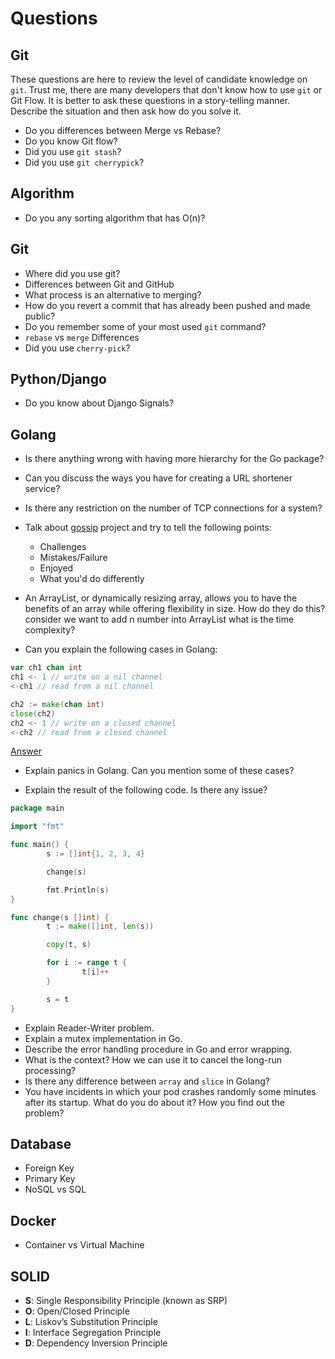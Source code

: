 # Questions

## Git

These questions are here to review the level of candidate knowledge on `git`.
Trust me, there are many developers that don't know how to use `git` or Git Flow.
It is better to ask these questions in a story-telling manner. Describe the situation
and then ask how do you solve it.

- Do you differences between Merge vs Rebase?
- Do you know Git flow?
- Did you use `git stash`?
- Did you use `git cherrypick`?

## Algorithm

- Do you any sorting algorithm that has O(n)?

## Git

- Where did you use git?
- Differences between Git and GitHub
- What process is an alternative to merging?
- How do you revert a commit that has already been pushed and made public?
- Do you remember some of your most used `git` command?
- `rebase` vs `merge` Differences
- Did you use `cherry-pick`?

## Python/Django

- Do you know about Django Signals?

## Golang

- Is there anything wrong with having more hierarchy for the Go package?
- Can you discuss the ways you have for creating a URL shortener service?
- Is there any restriction on the number of TCP connections for a system?

- Talk about [gossip](https://github.com/elahe-dastan/gossip) project and try to tell the following points:

  - Challenges
  - Mistakes/Failure
  - Enjoyed
  - What you'd do differently

- An ArrayList, or dynamically resizing array, allows you to have the benefits of an array while offering flexibility in size.
  How do they do this? consider we want to add n number into ArrayList what is the time complexity?

- Can you explain the following cases in Golang:

```go
var ch1 chan int
ch1 <- 1 // write on a nil channel
<-ch1 // read from a nil channel

ch2 := make(chan int)
close(ch2)
ch2 <- 1 // write on a closed channel
<-ch2 // read from a closed channel
```

[Answer](https://stackoverflow.com/questions/39015602/how-does-a-non-initialized-channel-behave)

- Explain panics in Golang. Can you mention some of these cases?

- Explain the result of the following code. Is there any issue?

```go
package main

import "fmt"

func main() {
        s := []int{1, 2, 3, 4}

        change(s)

        fmt.Println(s)
}

func change(s []int) {
        t := make([]int, len(s))

        copy(t, s)

        for i := range t {
                t[i]++
        }

        s = t
}
```

- Explain Reader-Writer problem.
- Explain a mutex implementation in Go.
- Describe the error handling procedure in Go and error wrapping.
- What is the context? How we can use it to cancel the long-run processing?
- Is there any difference between `array` and `slice` in Golang?
- You have incidents in which your pod crashes randomly some minutes after its startup. What do you do about it? How you find out the problem?

## Database

- Foreign Key
- Primary Key
- NoSQL vs SQL

## Docker

- Container vs Virtual Machine

## SOLID

- **S**: Single Responsibility Principle (known as SRP)
- **O**: Open/Closed Principle
- **L**: Liskov’s Substitution Principle
- **I**: Interface Segregation Principle
- **D**: Dependency Inversion Principle
